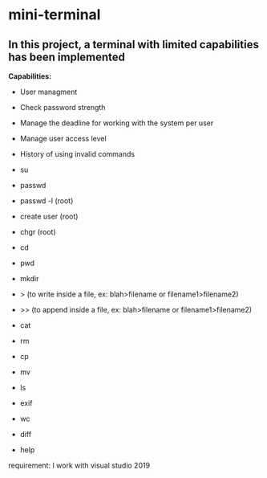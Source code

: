 # mini-terminal
## In this project, a **terminal** with limited capabilities has been implemented


**Capabilities:**

* User managment

* Check password strength

* Manage the deadline for working with the system per user

* Manage user access level

* History of using invalid commands

* su <username>
  
* passwd

* passwd -l <time> <username> (root)
  
* create user (root)

* chgr <username> (root)
  
* cd
  
* pwd

* mkdir

* \> (to write inside a file, ex: blah>filename or filename1>filename2)

* \>> (to append inside a file, ex: blah>filename or filename1>filename2)

* cat

* rm

* cp

* mv

* ls

* exif <filename>
  
* wc <filename>
  
* diff <filename1> <filename2>
  
* help <commandname>
  
  
 requirement: I work with visual studio 2019
